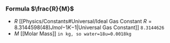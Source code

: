 ### Formula $\frac{R}{M}$
- $R$ [[Physics/Constants#Universal/Ideal Gas Constant $R=8.3144598(48)Jmol {-1}K {-1}$|Universal Gas Constant]] `8.3144626`
- $M$ [[Molar Mass]] `in kg, so water=18u=0.0018kg`
